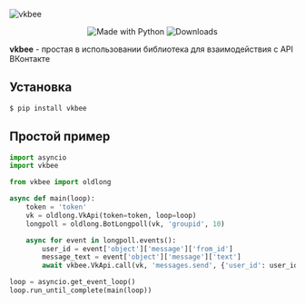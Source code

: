 ﻿![vkbee](https://github.com/UHl0aG9uZWVy/vkbee/raw/master/logo.png)

<p align="center">
    <img alt="Made with Python" src="https://img.shields.io/badge/Made%20with-Python-%23FFD242?logo=python&logoColor=white">
    <img alt="Downloads" src="https://pepy.tech/badge/vkbee">
</p>

**vkbee** - простая в использовании библиотека для взаимодействия с API ВКонтакте

## Установка
```bash
$ pip install vkbee
```

## Простой пример
```python
import asyncio
import vkbee

from vkbee import oldlong

async def main(loop):
    token = 'token'
    vk = oldlong.VkApi(token=token, loop=loop)
    longpoll = oldlong.BotLongpoll(vk, 'groupid', 10)

    async for event in longpoll.events():
        user_id = event['object']['message']['from_id']
        message_text = event['object']['message']['text']
        await vkbee.VkApi.call(vk, 'messages.send', {'user_id': user_id, 'message': message_text, 'random_id': 0})

loop = asyncio.get_event_loop()
loop.run_until_complete(main(loop))
```